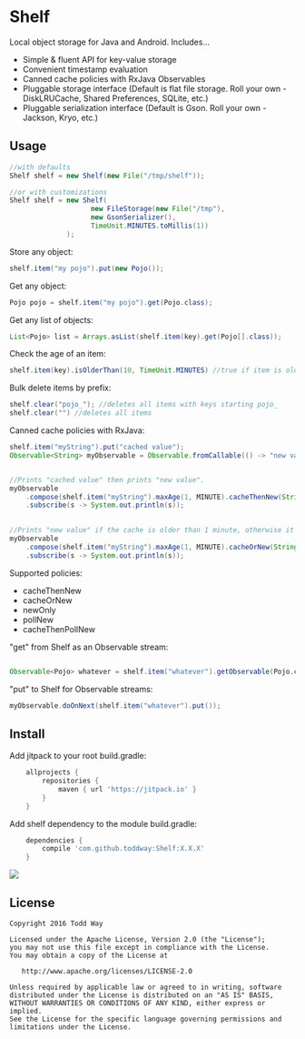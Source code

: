 # Shelf
Local object storage for Java and Android.  Includes...

- Simple & fluent API for key-value storage
- Convenient timestamp evaluation
- Canned cache policies with RxJava Observables
- Pluggable storage interface (Default is flat file storage. Roll your own - DiskLRUCache, Shared Preferences, SQLite, etc.)
- Pluggable serialization interface (Default is Gson.  Roll your own - Jackson, Kryo, etc.)
 
 
## Usage

```java
//with defaults
Shelf shelf = new Shelf(new File("/tmp/shelf"));

//or with customizations
Shelf shelf = new Shelf(
                    new FileStorage(new File("/tmp"), 
                    new GsonSerializer(), 
                    TimeUnit.MINUTES.toMillis(1))
              );
```

Store any object:
```java
shelf.item("my pojo").put(new Pojo());
```
Get any object:
```java
Pojo pojo = shelf.item("my pojo").get(Pojo.class);
```

Get any list of objects:
```java
List<Pojo> list = Arrays.asList(shelf.item(key).get(Pojo[].class));
```

Check the age of an item:
```java
shelf.item(key).isOlderThan(10, TimeUnit.MINUTES) //true if item is older than 10 min or does not exist, false otherwise
```


Bulk delete items by prefix:
```java
shelf.clear("pojo_"); //deletes all items with keys starting pojo_
shelf.clear("") //deletes all items
```



Canned cache policies with RxJava:
```java
shelf.item("myString").put("cached value");
Observable<String> myObservable = Observable.fromCallable(() -> "new value");


//Prints "cached value" then prints "new value".
myObservable
    .compose(shelf.item("myString").maxAge(1, MINUTE).cacheThenNew(String.class))
    .subscribe(s -> System.out.println(s));
     

//Prints "new value" if the cache is older than 1 minute, otherwise it prints "cached value".
myObservable
    .compose(shelf.item("myString").maxAge(1, MINUTE).cacheOrNew(String.class))
    .subscribe(s -> System.out.println(s));     
```

Supported policies:
- cacheThenNew
- cacheOrNew
- newOnly
- pollNew
- cacheThenPollNew

"get" from Shelf as an Observable stream: 
```java

Observable<Pojo> whatever = shelf.item("whatever").getObservable(Pojo.class);
```

"put" to Shelf for Observable streams:
```java
myObservable.doOnNext(shelf.item("whatever").put());

```

## Install
Add jitpack to your root build.gradle:

```groovy
    allprojects {
        repositories {
            maven { url 'https://jitpack.io' }
        }
    }
```

Add shelf dependency to the module build.gradle:

```groovy
    dependencies {
        compile 'com.github.toddway:Shelf:X.X.X'
    }
```    

[![](https://jitpack.io/v/toddway/Shelf.svg)](https://jitpack.io/#toddway/Shelf)

License
-------

    Copyright 2016 Todd Way

    Licensed under the Apache License, Version 2.0 (the "License");
    you may not use this file except in compliance with the License.
    You may obtain a copy of the License at

       http://www.apache.org/licenses/LICENSE-2.0

    Unless required by applicable law or agreed to in writing, software
    distributed under the License is distributed on an "AS IS" BASIS,
    WITHOUT WARRANTIES OR CONDITIONS OF ANY KIND, either express or implied.
    See the License for the specific language governing permissions and
    limitations under the License.